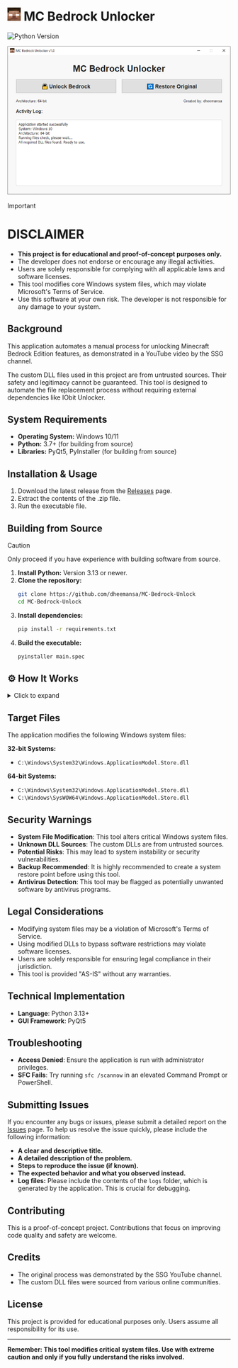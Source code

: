<h1><img src="assets/icon/icon.png" alt="Logo" width="30"> MC Bedrock Unlocker</h1>

![Python Version](https://img.shields.io/badge/python-3.13+-blue.svg)


<p align="center">
  <img src="screenshots/Capture.PNG" alt="Screenshot">
</p>

> [!IMPORTANT]   
> # DISCLAIMER
> - **This project is for educational and proof-of-concept purposes only.** 
>- The developer does not endorse or encourage any illegal activities.
>- Users are solely responsible for complying with all applicable laws and software licenses.
>- This tool modifies core Windows system files, which may violate Microsoft's Terms of Service.
>- Use this software at your own risk. The developer is not responsible for any damage to your system.

## Background

This application automates a manual process for unlocking Minecraft Bedrock Edition features, as demonstrated in a YouTube video by the SSG channel.

The custom DLL files used in this project are from untrusted sources. Their safety and legitimacy cannot be guaranteed. This tool is designed to automate the file replacement process without requiring external dependencies like IObit Unlocker.


## System Requirements

- **Operating System:** Windows 10/11
- **Python:** 3.7+ (for building from source)
- **Libraries:** PyQt5, PyInstaller (for building from source)

## Installation & Usage

1. Download the latest release from the [Releases](https://github.com/dheemansa/MC-Bedrock-Unlock/releases) page.
2. Extract the contents of the .zip file.
3. Run the executable file.

## Building from Source
> [!CAUTION]
> Only proceed if you have experience with building software from source.

1. **Install Python:** Version 3.13 or newer.
2. **Clone the repository:**
   ```bash
   git clone https://github.com/dheemansa/MC-Bedrock-Unlock
   cd MC-Bedrock-Unlock
   ```
3. **Install dependencies:**
   ```bash
   pip install -r requirements.txt
   ```
4. **Build the executable:**
   ```bash
   pyinstaller main.spec
   ```

## ⚙️ How It Works

<details>
<summary>Click to expand</summary>

### Unlock Process
1. **File Detection**: Identifies the target system DLL files based on the system architecture.
2. **Backup Creation**: Creates a `.backup` of the original system DLLs.
3. **Ownership Transfer**: Uses the `takeown` command to gain ownership of the files.
4. **Permission Modification**: Uses the `icacls` command to grant full administrator access.
5. **File Replacement**: Deletes the original files and replaces them with the custom DLLs.
6. **Verification**: Confirms that the file replacement was successful.

### Restore Process
1. **SFC Execution**: Runs the `sfc /scannow` command.
2. **System Verification**: Windows verifies the integrity of system files and restores the modified files to their original versions.

</details>

## Target Files

The application modifies the following Windows system files:

**32-bit Systems:**
- `C:\Windows\System32\Windows.ApplicationModel.Store.dll`

**64-bit Systems:**
- `C:\Windows\System32\Windows.ApplicationModel.Store.dll`
- `C:\Windows\SysWOW64\Windows.ApplicationModel.Store.dll`

## Security Warnings

- **System File Modification**: This tool alters critical Windows system files.
- **Unknown DLL Sources**: The custom DLLs are from untrusted sources.
- **Potential Risks**: This may lead to system instability or security vulnerabilities.
- **Backup Recommended**: It is highly recommended to create a system restore point before using this tool.
- **Antivirus Detection**: This tool may be flagged as potentially unwanted software by antivirus programs.

## Legal Considerations

- Modifying system files may be a violation of Microsoft's Terms of Service.
- Using modified DLLs to bypass software restrictions may violate software licenses.
- Users are solely responsible for ensuring legal compliance in their jurisdiction.
- This tool is provided "AS-IS" without any warranties.

## Technical Implementation

- **Language**: Python 3.13+
- **GUI Framework**: PyQt5

## Troubleshooting

- **Access Denied**: Ensure the application is run with administrator privileges.
- **SFC Fails**: Try running `sfc /scannow` in an elevated Command Prompt or PowerShell.


## Submitting Issues

If you encounter any bugs or issues, please submit a detailed report on the [Issues](https://github.com/dheemansa/MC-Bedrock-Unlock/issues) page. To help us resolve the issue quickly, please include the following information:

- **A clear and descriptive title.**
- **A detailed description of the problem.**
- **Steps to reproduce the issue (if known).**
- **The expected behavior and what you observed instead.**
- **Log files:** Please include the contents of the `logs` folder, which is generated by the application. This is crucial for debugging.

## Contributing

This is a proof-of-concept project. Contributions that focus on improving code quality and safety are welcome.

## Credits

- The original process was demonstrated by the SSG YouTube channel.
- The custom DLL files were sourced from various online communities.

## License

This project is provided for educational purposes only. Users assume all responsibility for its use.

---

**Remember: This tool modifies critical system files. Use with extreme caution and only if you fully understand the risks involved.**
